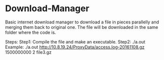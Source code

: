 # Download-Manager
Basic internet download manager to download a file in pieces parallelly and merging them back to original one.
The file will be downloaded in the same folder where the code is.

Steps:
Step1: Compile the file and make an executable.
Step2: ./a.out <url of the file>  <approx size of file> <no of parallel downloads you want to make> <file name you want to download with>
Example: ./a.out http://10.8.19.24/ProxyData/access.log-20161108.gz  1500000000 2 file3.gz
